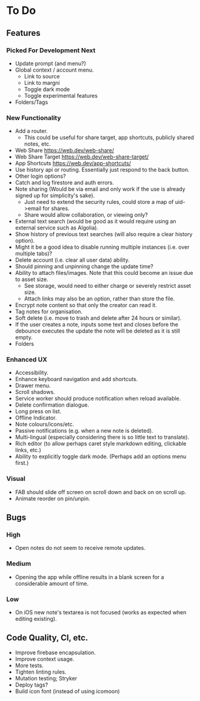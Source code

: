 # To Do

## Features

### Picked For Development Next

-   Update prompt (and menu?)
-   Global context / account menu.
    -   Link to source
    -   Link to margni
    -   Toggle dark mode
    -   Toggle experimental features
-   Folders/Tags

### New Functionality

-   Add a router.
    -   This could be useful for share target, app shortcuts, publicly shared notes, etc.
-   Web Share https://web.dev/web-share/
-   Web Share Target https://web.dev/web-share-target/
-   App Shortcuts https://web.dev/app-shortcuts/
-   Use history api or routing. Essentially just respond to the back button.
-   Other login options?
-   Catch and log firestore and auth errors.
-   Note sharing (Would be via email and only work if the use is already signed up for simplicity's sake).
    -   Just need to extend the security rules, could store a map of uid->email for shares.
    -   Share would allow collaboration, or viewing only?
-   External text search (would be good as it would require using an external service such as Algolia).
-   Show history of previous text searches (will also require a clear history option).
-   Might it be a good idea to disable running multiple instances (i.e. over multiple tabs)?
-   Delete account (i.e. clear all user data) ability.
-   Should pinning and unpinning change the update time?
-   Ability to attach files/images. Note that this could become an issue due to asset size.
    -   See storage, would need to either charge or severely restrict asset size.
    -   Attach links may also be an option, rather than store the file.
-   Encrypt note content so that only the creator can read it.
-   Tag notes for organisation.
-   Soft delete (i.e. move to trash and delete after 24 hours or similar).
-   If the user creates a note, inputs some text and closes before the debounce executes the update the note will be deleted as it is still empty.
-   Folders

### Enhanced UX

-   Accessibility.
-   Enhance keyboard navigation and add shortcuts.
-   Drawer menu.
-   Scroll shadows.
-   Service worker should produce notification when reload available.
-   Delete confirmation dialogue.
-   Long press on list.
-   Offline Indicator.
-   Note colours/icons/etc.
-   Passive notifications (e.g. when a new note is deleted).
-   Multi-lingual (especially considering there is so little text to translate).
-   Rich editor (to allow perhaps caret style markdown editing, clickable links, etc.)
-   Ability to explicitly toggle dark mode. (Perhaps add an options menu first.)

### Visual

-   FAB should slide off screen on scroll down and back on on scroll up.
-   Animate reorder on pin/unpin.

## Bugs

### High

-   Open notes do not seem to receive remote updates.

### Medium

-   Opening the app while offline results in a blank screen for a considerable amount of time.

### Low

-   On iOS new note's textarea is not focused (works as expected when editing existing).

## Code Quality, CI, etc.

-   Improve firebase encapsulation.
-   Improve context usage.
-   More tests.
-   Tighten linting rules.
-   Mutation testing; Stryker
-   Deploy tags?
-   Build icon font (instead of using icomoon)
